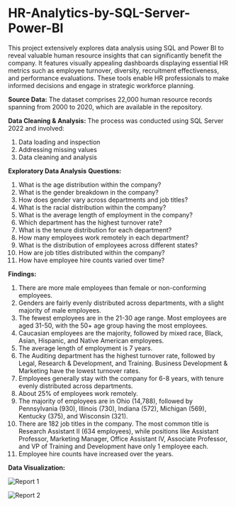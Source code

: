 # HR-Analytics-by-SQL-Server-Power-BI

This project extensively explores data analysis using SQL and Power BI to reveal valuable human resource insights that can significantly benefit the company. It features visually appealing dashboards displaying essential HR metrics such as employee turnover, diversity, recruitment effectiveness, and performance evaluations. These tools enable HR professionals to make informed decisions and engage in strategic workforce planning.

**Source Data:**
The dataset comprises 22,000 human resource records spanning from 2000 to 2020, which are available in the repository.

**Data Cleaning & Analysis:**
The process was conducted using SQL Server 2022 and involved:

1. Data loading and inspection
2. Addressing missing values
3. Data cleaning and analysis

**Exploratory Data Analysis**
**Questions:**
1. What is the age distribution within the company?
2. What is the gender breakdown in the company?
3. How does gender vary across departments and job titles?
4. What is the racial distribution within the company?
5. What is the average length of employment in the company?
6. Which department has the highest turnover rate?
7. What is the tenure distribution for each department?
8. How many employees work remotely in each department?
9. What is the distribution of employees across different states?
10. How are job titles distributed within the company?
11. How have employee hire counts varied over time?

**Findings:**
1. There are more male employees than female or non-conforming employees.
2. Genders are fairly evenly distributed across departments, with a slight majority of male employees.
3. The fewest employees are in the 21-30 age range. Most employees are aged 31-50, with the 50+ age group having the most employees.
4. Caucasian employees are the majority, followed by mixed race, Black, Asian, Hispanic, and Native American employees.
5. The average length of employment is 7 years.
6. The Auditing department has the highest turnover rate, followed by Legal, Research & Development, and Training. Business Development & Marketing have the lowest turnover rates.
7. Employees generally stay with the company for 6-8 years, with tenure evenly distributed across departments.
8. About 25% of employees work remotely.
9. The majority of employees are in Ohio (14,788), followed by Pennsylvania (930), Illinois (730), Indiana (572), Michigan (569), Kentucky (375), and Wisconsin (321).
10. There are 182 job titles in the company. The most common title is Research Assistant II (634 employees), while positions like Assistant Professor, Marketing Manager, Office Assistant IV, Associate Professor, and VP of Training and Development have only 1 employee each.
11. Employee hire counts have increased over the years.
    

**Data Visualization:**

![Report 1](https://github.com/Drashti199801/HR-Analytics-by-SQL-Server-Power-BI/assets/156224544/a09ebee0-c3d0-4113-98fa-e50a99592d10)

![Report 2](https://github.com/Drashti199801/HR-Analytics-by-SQL-Server-Power-BI/assets/156224544/e6452c73-f1ff-4cc3-98c2-ac0f970e522a)




